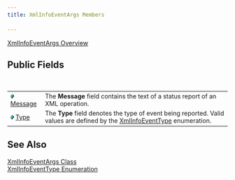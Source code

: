 ```yaml
---
title: XmlInfoEventArgs Members

---
```


[XmlInfoEventArgs Overview](xml-info-event-args-class.html) 
## Public Fields

<br />


|      |      |
| ---- | ---- |
| <img height="11" src="images/field.bmp" width="8" border="0" x-maintain-ratio="TRUE" /> [ Message](xml-info-event-args-class-message-field.html) | The **Message**  field contains the text of a status report of an  							XML operation. |
| <img height="11" src="images/field.bmp" width="8" border="0" x-maintain-ratio="TRUE" /> [ Type](xml-info-event-args-class-type-field.html) | The **Type** field denotes the type of event being reported. Valid values are defined by the [XmlInfoEventType](xml-info-event-type-enumeration.html) enumeration. |



## See Also


[XmlInfoEventArgs Class](xml-info-event-args-class.html)
      <br />
[XmlInfoEventType Enumeration](xml-info-event-type-enumeration.html)

